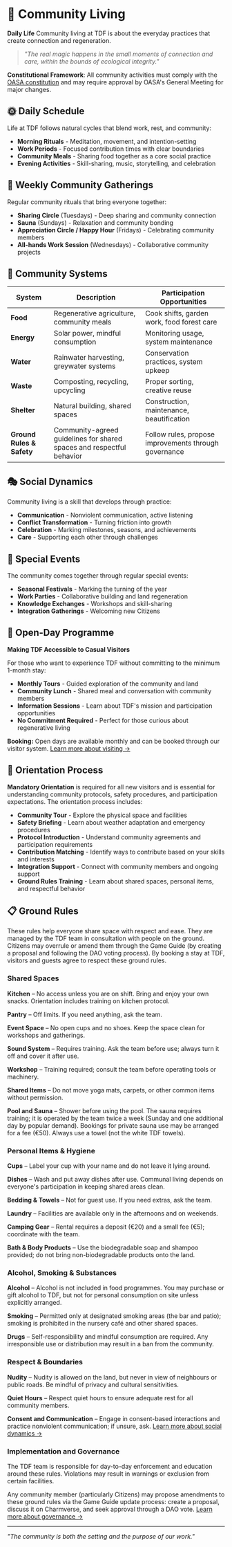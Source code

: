 # 🏡 Community Living

**Daily Life** Community living at TDF is about the everyday practices that create connection and regeneration.

> *"The real magic happens in the small moments of connection and care, within the bounds of ecological integrity."*

**Constitutional Framework**: All community activities must comply with the [OASA constitution](https://oasa.earth) and may require approval by OASA's General Meeting for major changes.

## 🌞 Daily Schedule

Life at TDF follows natural cycles that blend work, rest, and community:

- **Morning Rituals** - Meditation, movement, and intention-setting
- **Work Periods** - Focused contribution times with clear boundaries
- **Community Meals** - Sharing food together as a core social practice
- **Evening Activities** - Skill-sharing, music, storytelling, and celebration

## 🎪 Weekly Community Gatherings

Regular community rituals that bring everyone together:

- **Sharing Circle** (Tuesdays) - Deep sharing and community connection
- **Sauna** (Sundays) - Relaxation and community bonding
- **Appreciation Circle / Happy Hour** (Fridays) - Celebrating community members
- **All-hands Work Session** (Wednesdays) - Collaborative community projects

## 🧩 Community Systems

| System      | Description                               | Participation Opportunities                 |
| ----------- | ----------------------------------------- | ------------------------------------------ |
| **Food**    | Regenerative agriculture, community meals | Cook shifts, garden work, food forest care |
| **Energy**  | Solar power, mindful consumption          | Monitoring usage, system maintenance       |
| **Water**   | Rainwater harvesting, greywater systems   | Conservation practices, system upkeep      |
| **Waste**   | Composting, recycling, upcycling          | Proper sorting, creative reuse             |
| **Shelter** | Natural building, shared spaces           | Construction, maintenance, beautification  |
| **Ground Rules & Safety** | Community-agreed guidelines for shared spaces and respectful behavior | Follow rules, propose improvements through governance |

## 🎭 Social Dynamics

Community living is a skill that develops through practice:

- **Communication** - Nonviolent communication, active listening
- **Conflict Transformation** - Turning friction into growth
- **Celebration** - Marking milestones, seasons, and achievements
- **Care** - Supporting each other through challenges


## 🎪 Special Events

The community comes together through regular special events:

- **Seasonal Festivals** - Marking the turning of the year
- **Work Parties** - Collaborative building and land regeneration
- **Knowledge Exchanges** - Workshops and skill-sharing
- **Integration Gatherings** - Welcoming new Citizens

## 🌅 Open-Day Programme

**Making TDF Accessible to Casual Visitors**

For those who want to experience TDF without committing to the minimum 1-month stay:

- **Monthly Tours** - Guided exploration of the community and land
- **Community Lunch** - Shared meal and conversation with community members
- **Information Sessions** - Learn about TDF's mission and participation opportunities
- **No Commitment Required** - Perfect for those curious about regenerative living

**Booking:** Open days are available monthly and can be booked through our visitor system. [Learn more about visiting →](../02_roles-and-stakeholders/visitor.md)

## 🎯 Orientation Process

**Mandatory Orientation** is required for all new visitors and is essential for understanding community protocols, safety procedures, and participation expectations. The orientation process includes:

- **Community Tour** - Explore the physical space and facilities
- **Safety Briefing** - Learn about weather adaptation and emergency procedures
- **Protocol Introduction** - Understand community agreements and participation requirements
- **Contribution Matching** - Identify ways to contribute based on your skills and interests
- **Integration Support** - Connect with community members and ongoing support
- **Ground Rules Training** - Learn about shared spaces, personal items, and respectful behavior

## 📋 Ground Rules

These rules help everyone share space with respect and ease. They are managed by the TDF team in consultation with people on the ground. Citizens may overrule or amend them through the Game Guide (by creating a proposal and following the DAO voting process). By booking a stay at TDF, visitors and guests agree to respect these ground rules.

### Shared Spaces

**Kitchen** – No access unless you are on shift. Bring and enjoy your own snacks. Orientation includes training on kitchen protocol.

**Pantry** – Off limits. If you need anything, ask the team.

**Event Space** – No open cups and no shoes. Keep the space clean for workshops and gatherings.

**Sound System** – Requires training. Ask the team before use; always turn it off and cover it after use.

**Workshop** – Training required; consult the team before operating tools or machinery.

**Shared Items** – Do not move yoga mats, carpets, or other common items without permission.

**Pool and Sauna** – Shower before using the pool. The sauna requires training; it is operated by the team twice a week (Sunday and one additional day by popular demand). Bookings for private sauna use may be arranged for a fee (€50). Always use a towel (not the white TDF towels).

### Personal Items & Hygiene

**Cups** – Label your cup with your name and do not leave it lying around.

**Dishes** – Wash and put away dishes after use. Communal living depends on everyone's participation in keeping shared areas clean.

**Bedding & Towels** – Not for guest use. If you need extras, ask the team.

**Laundry** – Facilities are available only in the afternoons and on weekends.

**Camping Gear** – Rental requires a deposit (€20) and a small fee (€5); coordinate with the team.

**Bath & Body Products** – Use the biodegradable soap and shampoo provided; do not bring non-biodegradable products onto the land.

### Alcohol, Smoking & Substances

**Alcohol** – Alcohol is not included in food programmes. You may purchase or gift alcohol to TDF, but not for personal consumption on site unless explicitly arranged.

**Smoking** – Permitted only at designated smoking areas (the bar and patio); smoking is prohibited in the nursery café and other shared spaces.

**Drugs** – Self-responsibility and mindful consumption are required. Any irresponsible use or distribution may result in a ban from the community.

### Respect & Boundaries

**Nudity** – Nudity is allowed on the land, but never in view of neighbours or public roads. Be mindful of privacy and cultural sensitivities.

**Quiet Hours** – Respect quiet hours to ensure adequate rest for all community members.

**Consent and Communication** – Engage in consent-based interactions and practice nonviolent communication; if unsure, ask. [Learn more about social dynamics →](#social-dynamics)

### Implementation and Governance

The TDF team is responsible for day-to-day enforcement and education around these rules. Violations may result in warnings or exclusion from certain facilities.

Any community member (particularly Citizens) may propose amendments to these ground rules via the Game Guide update process: create a proposal, discuss it on Charmverse, and seek approval through a DAO vote. [Learn more about governance →](../03_governance/README.md)

---

*"The community is both the setting and the purpose of our work."*
